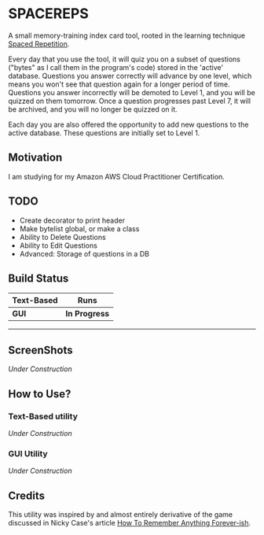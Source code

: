 # SPACEREPS

A small memory-training index card tool, rooted in the learning technique [Spaced Repetition](https://en.wikipedia.org/wiki/Spaced_repetition).

Every day that you use the tool, it will quiz you on a subset of questions ("bytes" as I call them in the program's code) stored in the 'active' database. Questions you answer correctly will advance by one level, which means you won't see that question again for a longer period of time. Questions you answer incorrectly will be demoted to Level 1, and you will be quizzed on them tomorrow. Once a question progresses past Level 7, it will be archived, and you will no longer be quizzed on it.

Each day you are also offered the opportunity to add new questions to the active database. These questions are initially set to Level 1.

## Motivation

I am studying for my Amazon AWS Cloud Practitioner Certification.

## TODO
- Create decorator to print header
- Make bytelist global, or make a class
- Ability to Delete Questions
- Ability to Edit Questions
- Advanced: Storage of questions in a DB

## Build Status

|**Text-Based** | **Runs**|
|---|---|
|**GUI** | **In Progress**|

---
## ScreenShots

*Under Construction*

## How to Use?
### Text-Based utility

*Under Construction*

### GUI Utility

*Under Construction*

## Credits

This utility was inspired by and almost entirely derivative of the game discussed in Nicky Case's article [How To Remember Anything Forever-ish](https://ncase.me/remember/).

